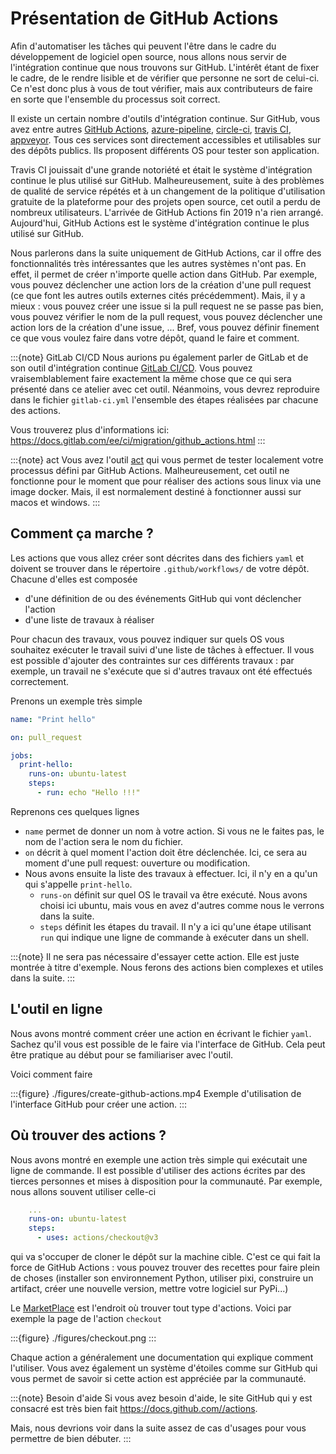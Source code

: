 # Présentation de GitHub Actions

Afin d'automatiser les tâches qui peuvent l'être dans le cadre du développement de logiciel open source, nous allons nous servir de l'intégration continue que nous trouvons sur GitHub. L'intérêt étant de fixer le cadre, de le rendre lisible et de vérifier que personne ne sort de celui-ci. Ce n'est donc plus à vous de tout vérifier, mais aux contributeurs de faire en sorte que l'ensemble du processus soit correct.

Il existe un certain nombre d'outils d'intégration continue. Sur GitHub, vous avez entre autres [GitHub Actions](https://github.com/features/actions), [azure-pipeline](https://azure.microsoft.com/fr-fr/products/devops/pipelines), [circle-ci](https://circleci.com/), [travis CI](https://www.travis-ci.com/), [appveyor](https://www.appveyor.com/). Tous ces services sont directement accessibles et utilisables sur des dépôts publics. Ils proposent différents OS pour tester son application.

Travis CI jouissait d'une grande notoriété et était le système d'intégration continue le plus utilisé sur GitHub. Malheureusement, suite à des problèmes de qualité de service répétés et à un changement de la politique d'utilisation gratuite de la plateforme pour des projets open source, cet outil a perdu de nombreux utilisateurs. L'arrivée de GitHub Actions fin 2019 n'a rien arrangé. Aujourd'hui, GitHub Actions est le système d'intégration continue le plus utilisé sur GitHub.

Nous parlerons dans la suite uniquement de GitHub Actions, car il offre des fonctionnalités très intéressantes que les autres systèmes n'ont pas. En effet, il permet de créer n'importe quelle action dans GitHub. Par exemple, vous pouvez déclencher une action lors de la création d'une pull request (ce que font les autres outils externes cités précédemment). Mais, il y a mieux : vous pouvez créer une issue si la pull request ne se passe pas bien, vous pouvez vérifier le nom de la pull request, vous pouvez déclencher une action lors de la création d'une issue, ... Bref, vous pouvez définir finement ce que vous voulez faire dans votre dépôt, quand le faire et comment.

:::{note} GitLab CI/CD
Nous aurions pu également parler de GitLab et de son outil d'intégration continue [GitLab CI/CD](https://docs.gitlab.com/ee/ci/). Vous pouvez vraisemblablement faire exactement la même chose que ce qui sera présenté dans ce atelier avec cet outil. Néanmoins, vous devrez reproduire dans le fichier `gitlab-ci.yml` l'ensemble des étapes réalisées par chacune des actions.

Vous trouverez plus d'informations ici: https://docs.gitlab.com/ee/ci/migration/github_actions.html
:::

:::{note} act
Vous avez l'outil [act](https://github.com/nektos/act) qui vous permet de tester localement votre processus défini par GitHub Actions. Malheureusement, cet outil ne fonctionne pour le moment que pour réaliser des actions sous linux via une image docker. Mais, il est normalement destiné à fonctionner aussi sur macos et windows.
:::

## Comment ça marche ?

Les actions que vous allez créer sont décrites dans des fichiers `yaml` et doivent se trouver dans le répertoire `.github/workflows/` de votre dépôt. Chacune d'elles est composée

- d'une définition de ou des événements GitHub qui vont déclencher l'action
- d'une liste de travaux à réaliser

Pour chacun des travaux, vous pouvez indiquer sur quels OS vous souhaitez exécuter le travail suivi d'une liste de tâches à effectuer. Il vous est possible d'ajouter des contraintes sur ces différents travaux : par exemple, un travail ne s'exécute que si d'autres travaux ont été effectués correctement.

Prenons un exemple très simple

``` yaml
name: "Print hello"

on: pull_request

jobs:
  print-hello:
    runs-on: ubuntu-latest
    steps:
      - run: echo "Hello !!!"

```

Reprenons ces quelques lignes

- `name` permet de donner un nom à votre action. Si vous ne le faites pas, le nom de l'action sera le nom du fichier.
- `on` décrit à quel moment l'action doit être déclenchée. Ici, ce sera au moment d'une pull request: ouverture ou modification.
- Nous avons ensuite la liste des travaux à effectuer. Ici, il n'y en a qu'un qui s'appelle `print-hello`.
  - `runs-on` définit sur quel OS le travail va être exécuté. Nous avons choisi ici ubuntu, mais vous en avez d'autres comme nous le verrons dans la suite.
  - `steps` définit les étapes du travail. Il n'y a ici qu'une étape utilisant `run` qui indique une ligne de commande à exécuter dans un shell.

:::{note}
Il ne sera pas nécessaire d'essayer cette action. Elle est juste montrée à titre d'exemple. Nous ferons des actions bien complexes et utiles dans la suite.
:::

## L'outil en ligne

Nous avons montré comment créer une action en écrivant le fichier `yaml`. Sachez qu'il vous est possible de le faire via l'interface de GitHub. Cela peut être pratique au début pour se familiariser avec l'outil.

Voici comment faire

:::{figure} ./figures/create-github-actions.mp4
Exemple d'utilisation de l'interface GitHub pour créer une action.
:::

## Où trouver des actions ?

Nous avons montré en exemple une action très simple qui exécutait une ligne de commande. Il est possible d'utiliser des actions écrites par des tierces personnes et mises à disposition pour la communauté. Par exemple, nous allons souvent utiliser celle-ci

```yaml
    ...
    runs-on: ubuntu-latest
    steps:
      - uses: actions/checkout@v3

```

qui va s'occuper de cloner le dépôt sur la machine cible. C'est ce qui fait la force de GitHub Actions : vous pouvez trouver des recettes pour faire plein de choses  (installer son environnement Python, utiliser pixi, construire un artifact, créer une nouvelle version, mettre votre logiciel sur PyPi...)

Le [MarketPlace](https://github.com/marketplace?type=actions) est l'endroit où trouver tout type d'actions. Voici par exemple la page de l'action `checkout`

:::{figure} ./figures/checkout.png
:::

Chaque action a généralement une documentation qui explique comment l'utiliser. Vous avez également un système d'étoiles comme sur GitHub qui vous permet de savoir si cette action est appréciée par la communauté.

:::{note} Besoin d'aide
Si vous avez besoin d'aide, le site GitHub qui y est consacré est très bien fait https://docs.github.com//actions.

Mais, nous devrions voir dans la suite assez de cas d'usages pour vous permettre de bien débuter.
:::
